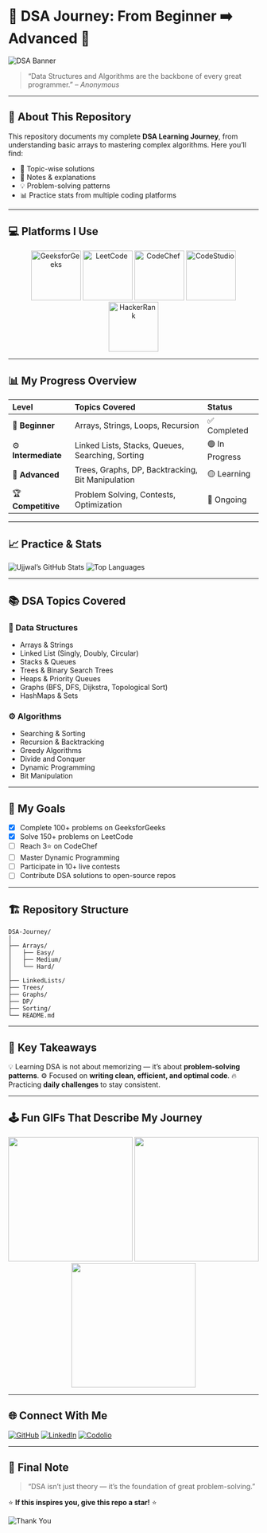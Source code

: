 # 🧠 DSA Journey: From Beginner ➡️ Advanced 🚀

![DSA Banner](https://media.giphy.com/media/ZVik7pBtu9dNS/giphy.gif)

> “Data Structures and Algorithms are the backbone of every great programmer.” – *Anonymous*

---

## 📘 About This Repository

This repository documents my complete **DSA Learning Journey**, from understanding basic arrays to mastering complex algorithms.
Here you’ll find:

* 🧩 Topic-wise solutions
* 🧮 Notes & explanations
* 💡 Problem-solving patterns
* 📊 Practice stats from multiple coding platforms

---

## 💻 Platforms I Use

<p align="center">
  <img src="https://media.giphy.com/media/SUen3Sa0U1s5T5lm8x/giphy.gif" width="100" title="GeeksforGeeks">
  <img src="https://media.giphy.com/media/hqU2KkjW5bE2v2Z7Q2/giphy.gif" width="100" title="LeetCode">
  <img src="https://media.giphy.com/media/eNAsjO55tPbgaor7ma/giphy.gif" width="100" title="CodeChef">
  <img src="https://media.giphy.com/media/SvFocn0wNMx0iv2rYz/giphy.gif" width="100" title="CodeStudio">
  <img src="https://media.giphy.com/media/kaBU6pgv0OsPHz2yxy/giphy.gif" width="100" title="HackerRank">
</p>

---

## 📊 My Progress Overview

| Level               | Topics Covered                                    | Status         |
| :------------------ | :------------------------------------------------ | :------------- |
| 🌱 **Beginner**     | Arrays, Strings, Loops, Recursion                 | ✅ Completed    |
| ⚙️ **Intermediate** | Linked Lists, Stacks, Queues, Searching, Sorting  | 🟢 In Progress |
| 🧩 **Advanced**     | Trees, Graphs, DP, Backtracking, Bit Manipulation | 🟡 Learning    |
| 🏆 **Competitive**  | Problem Solving, Contests, Optimization           | 🔵 Ongoing     |

---

## 📈 Practice & Stats

![Ujjwal’s GitHub Stats](https://github-readme-stats.vercel.app/api?username=ujjwals2606\&show_icons=true\&theme=radical)
![Top Languages](https://github-readme-stats.vercel.app/api/top-langs/?username=ujjwals2606\&layout=compact\&theme=radical)

---

## 📚 DSA Topics Covered

### 🧩 Data Structures

* Arrays & Strings
* Linked List (Singly, Doubly, Circular)
* Stacks & Queues
* Trees & Binary Search Trees
* Heaps & Priority Queues
* Graphs (BFS, DFS, Dijkstra, Topological Sort)
* HashMaps & Sets

### ⚙️ Algorithms

* Searching & Sorting
* Recursion & Backtracking
* Greedy Algorithms
* Divide and Conquer
* Dynamic Programming
* Bit Manipulation

---

## 🎯 My Goals

* [x] Complete 100+ problems on GeeksforGeeks
* [x] Solve 150+ problems on LeetCode
* [ ] Reach 3⭐ on CodeChef
* [ ] Master Dynamic Programming
* [ ] Participate in 10+ live contests
* [ ] Contribute DSA solutions to open-source repos

---

## 🏗️ Repository Structure

```
DSA-Journey/
│
├── Arrays/
│   ├── Easy/
│   ├── Medium/
│   └── Hard/
│
├── LinkedLists/
├── Trees/
├── Graphs/
├── DP/
├── Sorting/
└── README.md
```

---

## 🧠 Key Takeaways

💡 Learning DSA is not about memorizing — it’s about **problem-solving patterns**.
⚙️ Focused on **writing clean, efficient, and optimal code**.
🔥 Practicing **daily challenges** to stay consistent.

---

## 🕹️ Fun GIFs That Describe My Journey

<p align="center">
  <img src="https://media.giphy.com/media/l41lUJOmGzPbbvQ2s/giphy.gif" width="250" />
  <img src="https://media.giphy.com/media/RbDKaczqWovIugyJmW/giphy.gif" width="250" />
  <img src="https://media.giphy.com/media/jRf5fsn8G6YaogAWxn/giphy.gif" width="250" />
</p>

---

## 🌐 Connect With Me

[![GitHub](https://img.shields.io/badge/GitHub-ujjwals2606-black?logo=github)](https://github.com/ujjwals2606)
[![LinkedIn](https://img.shields.io/badge/LinkedIn-Ujjwal%20Singh-blue?logo=linkedin)](https://www.linkedin.com/in/ujjwal-singh-5495a1265/)
[![Codolio](https://img.shields.io/badge/Codolio-Profile-orange)](https://codolio.com/profile/Ujjwals2606)

---

## 🏁 Final Note

> “DSA isn’t just theory — it’s the foundation of great problem-solving.”

⭐ **If this inspires you, give this repo a star!** ⭐

![Thank You](https://media.giphy.com/media/xT9IgzoKnwFNmISR8I/giphy.gif)
